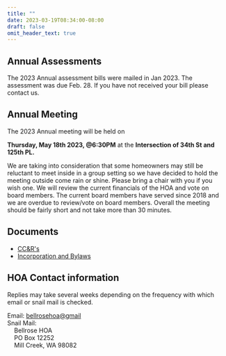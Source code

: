 ```yaml
---
title: ""
date: 2023-03-19T08:34:00-08:00
draft: false
omit_header_text: true
---
```

## Annual Assessments
The 2023 Annual assessment bills were mailed in Jan 2023.  The assessment was due Feb. 28. If you have not received your bill please contact us.

## Annual Meeting
The 2023 Annual meeting will be held on 

**Thursday, May 18th 2023, @6:30PM** at the **Intersection of 34th St and 125th PL.**

We are taking into consideration that some homeowners may still be reluctant to meet inside in a group setting so we have decided to hold the meeting outside come rain or shine. Please bring a chair with you if you wish one. We will review the current financials of the HOA and vote on board members. The current board members have served since 2018 and we are overdue to review/vote on board members. Overall the meeting should be fairly short and not take more than 30 minutes.

## Documents

+ [CC&R's](/files/CCNRs.pdf)
+ [Incorporation and Bylaws](/files/Incorporation_and_Bylaws.pdf)

## HOA Contact information
Replies may take several weeks depending on the frequency with which email or snail mail is checked.

Email: [bellrosehoa@gmail](mailto:bellrosehoa@gmail.com)\
Snail Mail:\
&nbsp;&nbsp;&nbsp;&nbsp;Bellrose HOA\
&nbsp;&nbsp;&nbsp;&nbsp;PO Box 12252\
&nbsp;&nbsp;&nbsp;&nbsp;Mill Creek, WA 98082